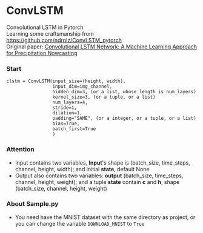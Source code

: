 # ConvLSTM
 Convolutional LSTM in Pytorch  
 Learning some craftsmanship from https://github.com/ndrplz/ConvLSTM_pytorch  
 Original paper: [Convolutional LSTM Network: A Machine Learning Approach for Precipitation Nowcasting](https://papers.nips.cc/paper/5955-convolutional-lstm-network-a-machine-learning-approach-for-precipitation-nowcasting.pdf)
 
 ### Start
 ```
 clstm = ConvLSTM(input_size=(height, width),  
                  input_dim=img_channel,  
                  hidden_dim=3, (or a list, whose length is num_layers)  
                  kernel_size=3, (or a tuple, or a list)  
                  num_layers=4,  
                  stride=1,  
                  dilation=1,  
                  padding="SAME", (or a integer, or a tuple, or a list)  
                  bias=True,  
                  batch_first=True  
                  )  
```
### Attention
 - Input contains two variables, **Input**'s shape is (batch_size, time_steps, channel, height, width); and initial **state**, default None
 - Output also contains two variables: **output** (batch_size, time_steps, channel, height, weight); and a tuple **state** contain **c** and **h**, shape  (batch_size, channel, height, weight)
 
 ### About Sample.py
 - You need have the MNIST dataset with the same directory as project, or you can change the variable `DOWNLOAD_MNIST` to `True`
